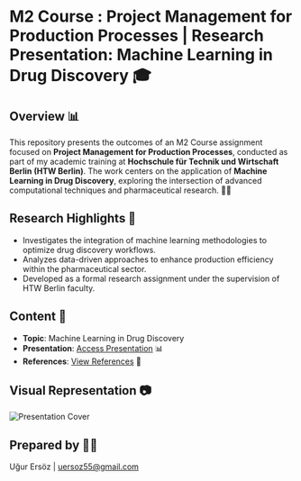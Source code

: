 # M2 Course : Project Management for Production Processes | Research Presentation: Machine Learning in Drug Discovery 🎓

## Overview 📊
This repository presents the outcomes of an M2 Course assignment focused on **Project Management for Production Processes**, conducted as part of my academic training at **Hochschule für Technik und Wirtschaft Berlin (HTW Berlin)**. The work centers on the application of **Machine Learning in Drug Discovery**, exploring the intersection of advanced computational techniques and pharmaceutical research. 🚀🔬

## Research Highlights 📝
- Investigates the integration of machine learning methodologies to optimize drug discovery workflows.
- Analyzes data-driven approaches to enhance production efficiency within the pharmaceutical sector.
- Developed as a formal research assignment under the supervision of HTW Berlin faculty.

## Content 📝
- **Topic**: Machine Learning in Drug Discovery  
- **Presentation**: [Access Presentation](https://www.canva.com/design/DAGbc8mwtT4/k9-w-kcwI-w11zkxYiPFJA/edit?utm_content=DAGbc8mwtT4&utm_campaign=designshare&utm_medium=link2&utm_source=sharebutton) 📊
- **References**: [View References](https://ugrersoz.github.io/m2-presentation/) 🔗

## Visual Representation 📷
![Presentation Cover](https://github.com/ugrersoz/m2-presentation/blob/main/Ugur%20Ers%C3%B6z_Machine%20Learning%20in%20Drug%20Discovery.png)

## Prepared by 👨‍💻
Uğur Ersöz | [uersoz55@gmail.com](mailto:uersoz55@gmail.com)

